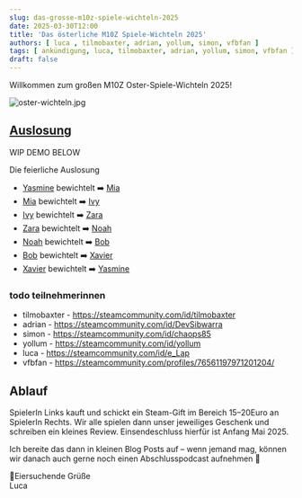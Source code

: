 ```yaml
---
slug: das-grosse-m10z-spiele-wichteln-2025
date: 2025-03-30T12:00
title: 'Das österliche M10Z Spiele-Wichteln 2025'
authors: [ luca , tilmobaxter, adrian, yollum, simon, vfbfan ]
tags: [ ankündigung, luca, tilmobaxter, adrian, yollum, simon, vfbfan ]
draft: false
---
```


Willkommen zum großen M10Z Oster-Spiele-Wichteln 2025!

![oster-wichteln.jpg](/img/articles/oster-wichteln.jpg)

<!--truncate-->

## [Auslosung](/content/spiele-wichteln)

WIP DEMO BELOW

Die feierliche Auslosung

* [Yasmine](https://steamcommunity.com/id/Yasmine) bewichtelt ➡️ [Mia](https://steamcommunity.com/id/Mia)
* [Mia](https://steamcommunity.com/id/Mia) bewichtelt ➡️ [Ivy](https://steamcommunity.com/id/Ivy)
* [Ivy](https://steamcommunity.com/id/Ivy) bewichtelt ➡️ [Zara](https://steamcommunity.com/id/Zara)
* [Zara](https://steamcommunity.com/id/Zara) bewichtelt ➡️ [Noah](https://steamcommunity.com/id/Noah)
* [Noah](https://steamcommunity.com/id/Noah) bewichtelt ➡️ [Bob](https://steamcommunity.com/id/Bob)
* [Bob](https://steamcommunity.com/id/Bob) bewichtelt ➡️ [Xavier](https://steamcommunity.com/id/Xavier)
* [Xavier](https://steamcommunity.com/id/Xavier) bewichtelt ➡️ [Yasmine](https://steamcommunity.com/id/Yasmine)

### todo teilnehmerinnen

- tilmobaxter - https://steamcommunity.com/id/tilmobaxter
- adrian - https://steamcommunity.com/id/DevSibwarra
- simon - https://steamcommunity.com/id/chaops85
- yollum - https://steamcommunity.com/id/yollum
- luca - https://steamcommunity.com/id/e_Lap
- vfbfan - https://steamcommunity.com/profiles/76561197971201204/

## Ablauf

SpielerIn Links kauft und schickt ein Steam-Gift im Bereich 15–20Euro an SpielerIn Rechts.
Wir alle spielen dann unser jeweiliges Geschenk und schreiben ein kleines Review.
Einsendeschluss hierfür ist Anfang Mai 2025.

Ich bereite das dann in kleinen Blog Posts auf – wenn jemand mag, können wir danach auch gerne noch einen
Abschlusspodcast aufnehmen 🫡

🐣Eiersuchende Grüße <br/>
Luca
